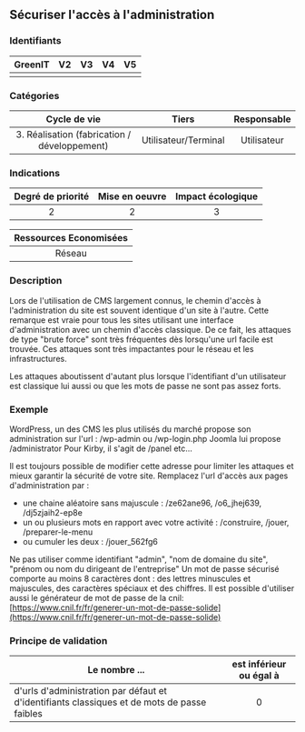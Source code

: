 ## Sécuriser l'accès à l'administration

### Identifiants

| GreenIT | V2  | V3  | V4  | V5  |
| :-----: | :-: | :-: | :-: | :-: |
|         |     |     |     |     |

### Catégories

|                 Cycle de vie                 |        Tiers         | Responsable |
| :------------------------------------------: | :------------------: | :---------: |
| 3. Réalisation (fabrication / développement) | Utilisateur/Terminal | Utilisateur |

### Indications

| Degré de priorité | Mise en oeuvre | Impact écologique |
| :---------------: | :------------: | :---------------: |
|         2         |       2        |         3         |

| Ressources Economisées |
| :--------------------: |
|         Réseau         |

### Description

Lors de l'utilisation de CMS largement connus, le chemin d'accès à l'administration du site est souvent identique d'un site à l'autre.
Cette remarque est vraie pour tous les sites utilisant une interface d'administration avec un chemin d'accès classique.
De ce fait, les attaques de type "brute force" sont très fréquentes dès lorsqu'une url facile est trouvée.
Ces attaques sont très impactantes pour le réseau et les infrastructures.

Les attaques aboutissent d'autant plus lorsque l'identifiant d'un utilisateur est classique lui aussi ou que les mots de passe ne sont pas assez forts.

### Exemple

WordPress, un des CMS les plus utilisés du marché propose son administration sur l'url : /wp-admin ou /wp-login.php
Joomla lui propose /administrator
Pour Kirby, il s'agit de /panel
etc...

Il est toujours possible de modifier cette adresse pour limiter les attaques et mieux garantir la sécurité de votre site.
Remplacez l'url d'accès aux pages d'administration par :

- une chaine aléatoire sans majuscule : /ze62ane96, /o6_jhej639, /dj5zjaih2-ep8e
- un ou plusieurs mots en rapport avec votre activité : /construire, /jouer, /preparer-le-menu
- ou cumuler les deux : /jouer_562fg6

Ne pas utiliser comme identifiant "admin", "nom de domaine du site", "prénom ou nom du dirigeant de l'entreprise"
Un mot de passe sécurisé comporte au moins 8 caractères dont : des lettres minuscules et majuscules, des caractères spéciaux et des chiffres.
Il est possible d'utiliser aussi le générateur de mot de passe de la cnil: [https://www.cnil.fr/fr/generer-un-mot-de-passe-solide](https://www.cnil.fr/fr/generer-un-mot-de-passe-solide)

### Principe de validation

| Le nombre ...                                                                               | est inférieur ou égal à |
| ------------------------------------------------------------------------------------------- | :---------------------: |
| d'urls d'administration par défaut et d'identifiants classiques et de mots de passe faibles |            0            |
